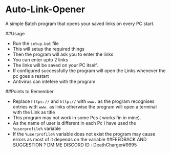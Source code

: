 # Auto-Link-Opener
A simple Batch program that opens your saved links on every PC start. 

##Usage
- Run the `setup.bat` file
- This will setup the required things
- Then the program will ask you to enter the links
- You can enter upto 2 links
- The links will be saved on your PC itself.
- If configured successfully the program will open the Links whenever the pc goes a restart
- Antivirus can intefere with the program

##Points to Remember

- Replace `https://` and `http://` with `www.` as the program recognises entries with `www.` as links otherwise the program will open a terminal with the Link as title
- This program may not work in some Pcs ( works fin in mine).
- As the name of user is different in each Pc i have used the `%userprofile%` variable
- If the `%userprofile%` variable does not exist the program may cause errors as most of it depends on the variable
##FEEDBACK AND SUGGESTION ? DM ME DISCORD ID : DeathCharger#9995
